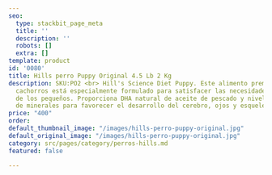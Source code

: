```yaml
---
seo:
  type: stackbit_page_meta
  title: ''
  description: ''
  robots: []
  extra: []
template: product
id: '0080'
title: Hills perro Puppy Original 4.5 Lb 2 Kg
description: SKU:PO2 <br> Hill's Science Diet Puppy. Este alimento premium seco para
  cachorros está especialmente formulado para satisfacer las necesidades nutricionales
  de los pequeños. Proporciona DHA natural de aceite de pescado y niveles óptimos
  de minerales para favorecer el desarrollo del cerebro, ojos y esqueleto.
price: "400"
order: 
default_thumbnail_image: "/images/hills-perro-puppy-original.jpg"
default_original_image: "/images/hills-perro-puppy-original.jpg"
category: src/pages/category/perros-hills.md
featured: false

---
```

